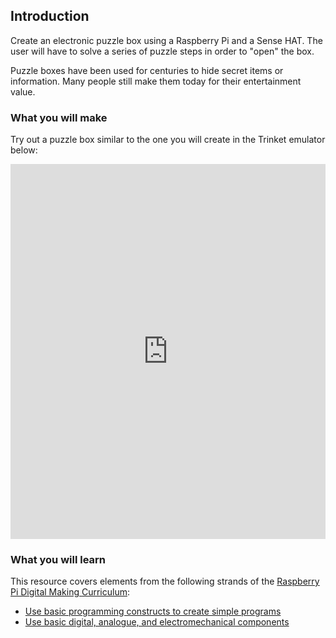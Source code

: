 ## Introduction

Create an electronic puzzle box using a Raspberry Pi and a Sense HAT. The user will have to solve a series of puzzle steps in order to "open" the box.

Puzzle boxes have been used for centuries to hide secret items or information. Many people still make them today for their entertainment value.

### What you will make

Try out a puzzle box similar to the one you will create in the Trinket emulator below:

<iframe src="https://trinket.io/embed/python/f850ca183b?outputOnly=true&start=result" width="100%" height="600" frameborder="0" marginwidth="0" marginheight="0" allowfullscreen></iframe>

### What you will learn

This resource covers elements from the following strands of the [Raspberry Pi Digital Making Curriculum](https://www.raspberrypi.org/curriculum/):

- [Use basic programming constructs to create simple programs](https://www.raspberrypi.org/curriculum/programming/creator)
- [Use basic digital, analogue, and electromechanical components](https://www.raspberrypi.org/curriculum/physical-computing/creator)
